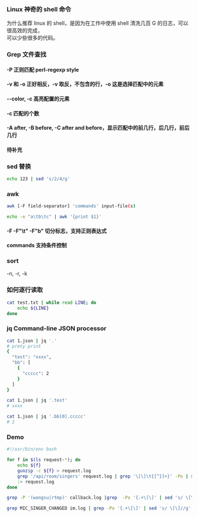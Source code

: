 ### Linux 神奇的 shell 命令

为什么推荐 linux 的 shell，是因为在工作中使用 shell 清洗几百 G 的日志，可以很高效的完成，  
可以少些很多的代码。

### Grep 文件查找

#### -P 正则匹配 perl-regexp style

#### -v 和 -o 正好相反，-v 取反，不包含的行，-o 这是选择匹配中的元素

#### --color, -c 高亮配置的元素

#### -c 匹配的个数

#### -A after, -B before, -C after and before，显示匹配中的前几行，后几行，前后几行

#### 待补充

### sed 替换

```bash
echo 123 | sed 's/2/4/g'
```

### awk

```bash
awk [-F field-separator] 'commands' input-file(s)

echo -e "a\tb\tc" | awk '{print $1}'
```

#### -F -F"\t" -F"b" 切分标志，支持正则表达式

#### commands 支持条件控制

### sort

-n, -r, -k

### 如何逐行读取

```bash
cat test.txt | while read LINE; do
    echo ${LINE}
done
```

### jq  Command-line JSON processor

```bash
cat 1.json | jq '.'
# prety print
{
  "test": "xxxx",
  "bb": [
    {
      "ccccc": 2
    }
  ]
}

cat 1.json | jq '.test'
# xxxx

cat 1.json | jq '.bb[0].ccccc'
# 2

```


### Demo

```bash
#!/usr/bin/env bash

for f in $(ls request-*); do
	echo ${f}
	gunzip -c ${f} > request.log
	grep '/api/room/singers' request.log | grep '\[\]\t{[^}]+}' -Po | sed 's/\[\]\t//g' >> singer.log
	:> request.log
done

grep -P '(wangsu|rtmp)' callback.log |grep  -Po '{.+\[\]' | sed 's/ \[\] \[\]//g' > callback.json.log

grep MIC_SINGER_CHANGED im.log | grep -Po '{.+\[\]' | sed 's/ \[\]//g' > im.json.log
```
